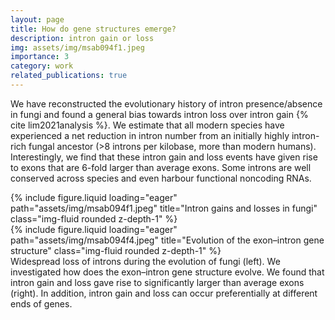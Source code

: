 ```yaml
---
layout: page
title: How do gene structures emerge?
description: intron gain or loss
img: assets/img/msab094f1.jpeg
importance: 3
category: work
related_publications: true
---
```


We have reconstructed the evolutionary history of intron presence/absence in fungi and found a general bias towards intron loss over intron gain {% cite lim2021analysis %}. We estimate that all modern species have experienced a net reduction in intron number from an initially highly intron-rich fungal ancestor (>8 introns per kilobase, more than modern humans). Interestingly, we find that these intron gain and loss events have given rise to exons that are 6-fold larger than average exons. Some introns are well conserved across species and even harbour functional noncoding RNAs.

<div class="row">
    <div class="col-sm-4 mt-3 mt-md-0">
        {% include figure.liquid loading="eager" path="assets/img/msab094f1.jpeg" title="Intron gains and losses in fungi" class="img-fluid rounded z-depth-1" %}
    </div>
    <div class="col-sm-8 mt-3 mt-md-0">
        {% include figure.liquid loading="eager" path="assets/img/msab094f4.jpeg" title="Evolution of the exon–intron gene structure" class="img-fluid rounded z-depth-1" %}
    </div>
</div>
<div class="caption">
    Widespread loss of introns during the evolution of fungi (left). We investigated how does the exon–intron gene structure evolve. We found that intron gain and loss gave rise to significantly larger than average exons (right). In addition, intron gain and loss can occur preferentially at different ends of genes.
</div>
